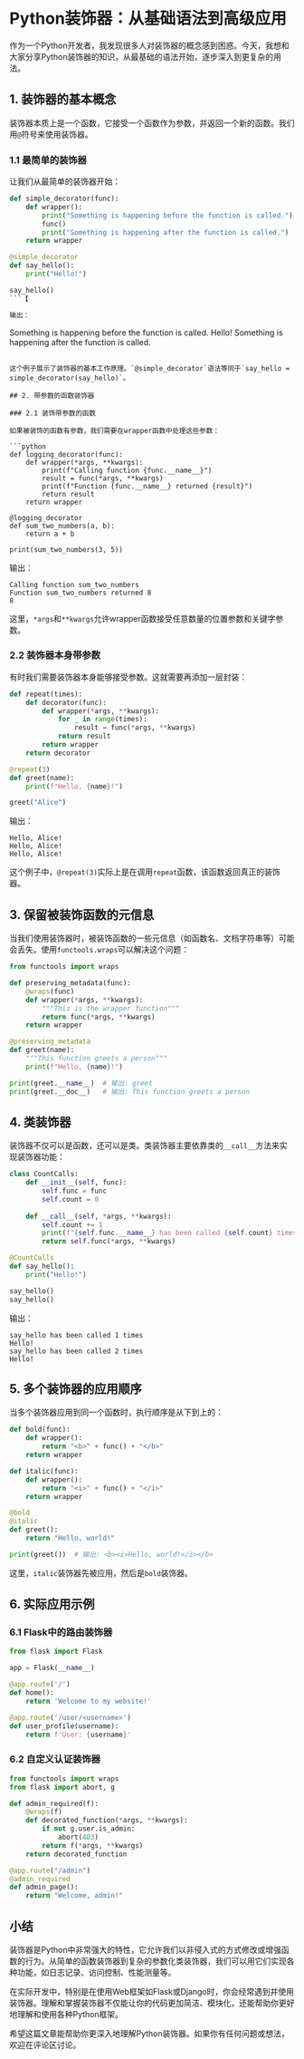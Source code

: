 # Python装饰器：从基础语法到高级应用

作为一个Python开发者，我发现很多人对装饰器的概念感到困惑。今天，我想和大家分享Python装饰器的知识，从最基础的语法开始，逐步深入到更复杂的用法。

## 1. 装饰器的基本概念

装饰器本质上是一个函数，它接受一个函数作为参数，并返回一个新的函数。我们用`@`符号来使用装饰器。

### 1.1 最简单的装饰器

让我们从最简单的装饰器开始：

```python
def simple_decorator(func):
    def wrapper():
        print("Something is happening before the function is called.")
        func()
        print("Something is happening after the function is called.")
    return wrapper

@simple_decorator
def say_hello():
    print("Hello!")

say_hello()
```【

输出：
```
Something is happening before the function is called.
Hello!
Something is happening after the function is called.
```

这个例子展示了装饰器的基本工作原理。`@simple_decorator`语法等同于`say_hello = simple_decorator(say_hello)`。

## 2. 带参数的函数装饰器

### 2.1 装饰带参数的函数

如果被装饰的函数有参数，我们需要在wrapper函数中处理这些参数：

```python
def logging_decorator(func):
    def wrapper(*args, **kwargs):
        print(f"Calling function {func.__name__}")
        result = func(*args, **kwargs)
        print(f"Function {func.__name__} returned {result}")
        return result
    return wrapper

@logging_decorator
def sum_two_numbers(a, b):
    return a + b

print(sum_two_numbers(3, 5))
```

输出：
```
Calling function sum_two_numbers
Function sum_two_numbers returned 8
8
```

这里，`*args`和`**kwargs`允许wrapper函数接受任意数量的位置参数和关键字参数。

### 2.2 装饰器本身带参数

有时我们需要装饰器本身能够接受参数。这就需要再添加一层封装：

```python
def repeat(times):
    def decorator(func):
        def wrapper(*args, **kwargs):
            for _ in range(times):
                result = func(*args, **kwargs)
            return result
        return wrapper
    return decorator

@repeat(3)
def greet(name):
    print(f"Hello, {name}!")

greet("Alice")
```

输出：
```
Hello, Alice!
Hello, Alice!
Hello, Alice!
```

这个例子中，`@repeat(3)`实际上是在调用`repeat`函数，该函数返回真正的装饰器。

## 3. 保留被装饰函数的元信息

当我们使用装饰器时，被装饰函数的一些元信息（如函数名、文档字符串等）可能会丢失。使用`functools.wraps`可以解决这个问题：

```python
from functools import wraps

def preserving_metadata(func):
    @wraps(func)
    def wrapper(*args, **kwargs):
        """This is the wrapper function"""
        return func(*args, **kwargs)
    return wrapper

@preserving_metadata
def greet(name):
    """This function greets a person"""
    print(f"Hello, {name}!")

print(greet.__name__)  # 输出: greet
print(greet.__doc__)   # 输出: This function greets a person
```

## 4. 类装饰器

装饰器不仅可以是函数，还可以是类。类装饰器主要依靠类的`__call__`方法来实现装饰器功能：

```python
class CountCalls:
    def __init__(self, func):
        self.func = func
        self.count = 0
    
    def __call__(self, *args, **kwargs):
        self.count += 1
        print(f"{self.func.__name__} has been called {self.count} times")
        return self.func(*args, **kwargs)

@CountCalls
def say_hello():
    print("Hello!")

say_hello()
say_hello()
```

输出：
```
say_hello has been called 1 times
Hello!
say_hello has been called 2 times
Hello!
```

## 5. 多个装饰器的应用顺序

当多个装饰器应用到同一个函数时，执行顺序是从下到上的：

```python
def bold(func):
    def wrapper():
        return "<b>" + func() + "</b>"
    return wrapper

def italic(func):
    def wrapper():
        return "<i>" + func() + "</i>"
    return wrapper

@bold
@italic
def greet():
    return "Hello, world!"

print(greet())  # 输出: <b><i>Hello, world!</i></b>
```

这里，`italic`装饰器先被应用，然后是`bold`装饰器。

## 6. 实际应用示例

### 6.1 Flask中的路由装饰器

```python
from flask import Flask

app = Flask(__name__)

@app.route('/')
def home():
    return 'Welcome to my website!'

@app.route('/user/<username>')
def user_profile(username):
    return f'User: {username}'
```

### 6.2 自定义认证装饰器

```python
from functools import wraps
from flask import abort, g

def admin_required(f):
    @wraps(f)
    def decorated_function(*args, **kwargs):
        if not g.user.is_admin:
            abort(403)
        return f(*args, **kwargs)
    return decorated_function

@app.route("/admin")
@admin_required
def admin_page():
    return "Welcome, admin!"
```

## 小结

装饰器是Python中非常强大的特性，它允许我们以非侵入式的方式修改或增强函数的行为。从简单的函数装饰器到复杂的参数化类装饰器，我们可以用它们实现各种功能，如日志记录、访问控制、性能测量等。

在实际开发中，特别是在使用Web框架如Flask或Django时，你会经常遇到并使用装饰器。理解和掌握装饰器不仅能让你的代码更加简洁、模块化，还能帮助你更好地理解和使用各种Python框架。

希望这篇文章能帮助你更深入地理解Python装饰器。如果你有任何问题或想法，欢迎在评论区讨论。